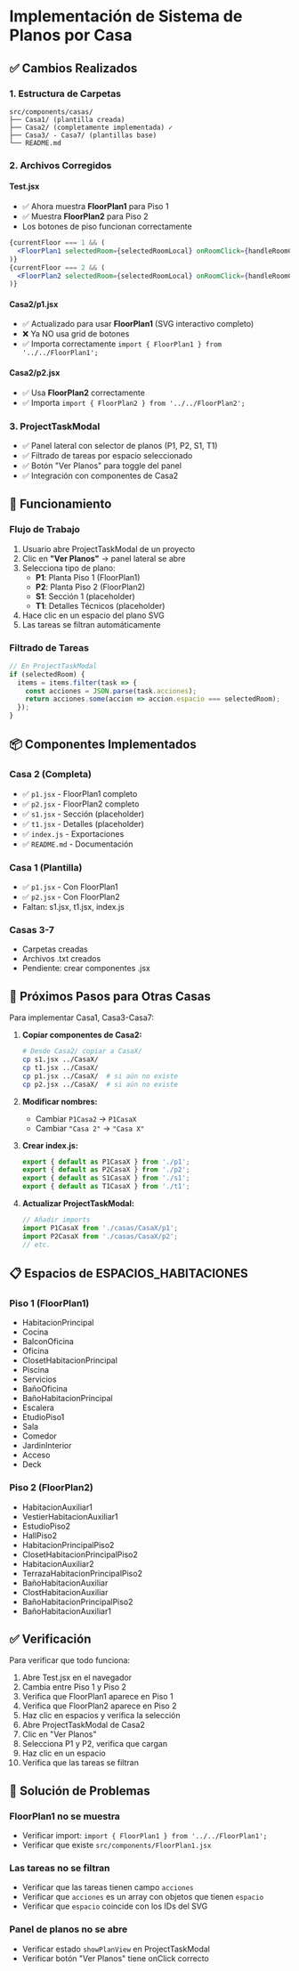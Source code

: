 # Implementación de Sistema de Planos por Casa

## ✅ Cambios Realizados

### 1. Estructura de Carpetas
```
src/components/casas/
├── Casa1/ (plantilla creada)
├── Casa2/ (completamente implementada) ✓
├── Casa3/ - Casa7/ (plantillas base)
└── README.md
```

### 2. Archivos Corregidos

#### Test.jsx
- ✅ Ahora muestra **FloorPlan1** para Piso 1
- ✅ Muestra **FloorPlan2** para Piso 2
- Los botones de piso funcionan correctamente

```jsx
{currentFloor === 1 && (
  <FloorPlan1 selectedRoom={selectedRoomLocal} onRoomClick={handleRoomClick} />
)}
{currentFloor === 2 && (
  <FloorPlan2 selectedRoom={selectedRoomLocal} onRoomClick={handleRoomClick} />
)}
```

#### Casa2/p1.jsx
- ✅ Actualizado para usar **FloorPlan1** (SVG interactivo completo)
- ❌ Ya NO usa grid de botones
- ✅ Importa correctamente `import { FloorPlan1 } from '../../FloorPlan1';`

#### Casa2/p2.jsx
- ✅ Usa **FloorPlan2** correctamente
- ✅ Importa `import { FloorPlan2 } from '../../FloorPlan2';`

### 3. ProjectTaskModal
- ✅ Panel lateral con selector de planos (P1, P2, S1, T1)
- ✅ Filtrado de tareas por espacio seleccionado
- ✅ Botón "Ver Planos" para toggle del panel
- ✅ Integración con componentes de Casa2

## 🎯 Funcionamiento

### Flujo de Trabajo
1. Usuario abre ProjectTaskModal de un proyecto
2. Clic en **"Ver Planos"** → panel lateral se abre
3. Selecciona tipo de plano:
   - **P1**: Planta Piso 1 (FloorPlan1)
   - **P2**: Planta Piso 2 (FloorPlan2)
   - **S1**: Sección 1 (placeholder)
   - **T1**: Detalles Técnicos (placeholder)
4. Hace clic en un espacio del plano SVG
5. Las tareas se filtran automáticamente

### Filtrado de Tareas
```javascript
// En ProjectTaskModal
if (selectedRoom) {
  items = items.filter(task => {
    const acciones = JSON.parse(task.acciones);
    return acciones.some(accion => accion.espacio === selectedRoom);
  });
}
```

## 📦 Componentes Implementados

### Casa 2 (Completa)
- ✅ `p1.jsx` - FloorPlan1 completo
- ✅ `p2.jsx` - FloorPlan2 completo
- ✅ `s1.jsx` - Sección (placeholder)
- ✅ `t1.jsx` - Detalles (placeholder)
- ✅ `index.js` - Exportaciones
- ✅ `README.md` - Documentación

### Casa 1 (Plantilla)
- ✅ `p1.jsx` - Con FloorPlan1
- ✅ `p2.jsx` - Con FloorPlan2
- Faltan: s1.jsx, t1.jsx, index.js

### Casas 3-7
- Carpetas creadas
- Archivos .txt creados
- Pendiente: crear componentes .jsx

## 🔧 Próximos Pasos para Otras Casas

Para implementar Casa1, Casa3-Casa7:

1. **Copiar componentes de Casa2:**
   ```bash
   # Desde Casa2/ copiar a CasaX/
   cp s1.jsx ../CasaX/
   cp t1.jsx ../CasaX/
   cp p1.jsx ../CasaX/  # si aún no existe
   cp p2.jsx ../CasaX/  # si aún no existe
   ```

2. **Modificar nombres:**
   - Cambiar `P1Casa2` → `P1CasaX`
   - Cambiar `"Casa 2"` → `"Casa X"`

3. **Crear index.js:**
   ```javascript
   export { default as P1CasaX } from './p1';
   export { default as P2CasaX } from './p2';
   export { default as S1CasaX } from './s1';
   export { default as T1CasaX } from './t1';
   ```

4. **Actualizar ProjectTaskModal:**
   ```javascript
   // Añadir imports
   import P1CasaX from './casas/CasaX/p1';
   import P2CasaX from './casas/CasaX/p2';
   // etc.
   ```

## 📋 Espacios de ESPACIOS_HABITACIONES

### Piso 1 (FloorPlan1)
- HabitacionPrincipal
- Cocina
- BalconOficina
- Oficina
- ClosetHabitacionPrincipal
- Piscina
- Servicios
- BañoOficina
- BañoHabitacionPrincipal
- Escalera
- EtudioPiso1
- Sala
- Comedor
- JardinInterior
- Acceso
- Deck

### Piso 2 (FloorPlan2)
- HabitacionAuxiliar1
- VestierHabitacionAuxiliar1
- EstudioPiso2
- HallPiso2
- HabitacionPrincipalPiso2
- ClosetHabitacionPrincipalPiso2
- HabitacionAuxiliar2
- TerrazaHabitacionPrincipalPiso2
- BañoHabitacionAuxiliar
- ClostHabitacionAuxiliar
- BañoHabitacionPrincipalPiso2
- BañoHabitacionAuxiliar1

## ✅ Verificación

Para verificar que todo funciona:

1. Abre Test.jsx en el navegador
2. Cambia entre Piso 1 y Piso 2
3. Verifica que FloorPlan1 aparece en Piso 1
4. Verifica que FloorPlan2 aparece en Piso 2
5. Haz clic en espacios y verifica la selección
6. Abre ProjectTaskModal de Casa2
7. Clic en "Ver Planos"
8. Selecciona P1 y P2, verifica que cargan
9. Haz clic en un espacio
10. Verifica que las tareas se filtran

## 🐛 Solución de Problemas

### FloorPlan1 no se muestra
- Verificar import: `import { FloorPlan1 } from '../../FloorPlan1';`
- Verificar que existe `src/components/FloorPlan1.jsx`

### Las tareas no se filtran
- Verificar que las tareas tienen campo `acciones`
- Verificar que `acciones` es un array con objetos que tienen `espacio`
- Verificar que `espacio` coincide con los IDs del SVG

### Panel de planos no se abre
- Verificar estado `showPlanView` en ProjectTaskModal
- Verificar botón "Ver Planos" tiene onClick correcto
